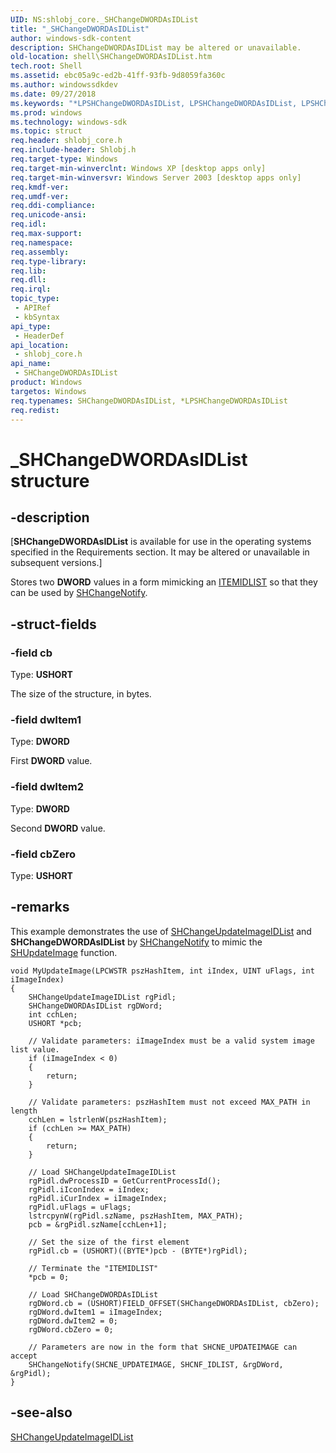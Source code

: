 ```yaml
---
UID: NS:shlobj_core._SHChangeDWORDAsIDList
title: "_SHChangeDWORDAsIDList"
author: windows-sdk-content
description: SHChangeDWORDAsIDList may be altered or unavailable.
old-location: shell\SHChangeDWORDAsIDList.htm
tech.root: Shell
ms.assetid: ebc05a9c-ed2b-41ff-93fb-9d8059fa360c
ms.author: windowssdkdev
ms.date: 09/27/2018
ms.keywords: "*LPSHChangeDWORDAsIDList, LPSHChangeDWORDAsIDList, LPSHChangeDWORDAsIDList structure pointer [Windows Shell], SHChangeDWORDAsIDList, SHChangeDWORDAsIDList structure [Windows Shell], _SHChangeDWORDAsIDList, _shell_SHChangeDWORDAsIDList, shell.SHChangeDWORDAsIDList, shlobj_core/LPSHChangeDWORDAsIDList, shlobj_core/SHChangeDWORDAsIDList"
ms.prod: windows
ms.technology: windows-sdk
ms.topic: struct
req.header: shlobj_core.h
req.include-header: Shlobj.h
req.target-type: Windows
req.target-min-winverclnt: Windows XP [desktop apps only]
req.target-min-winversvr: Windows Server 2003 [desktop apps only]
req.kmdf-ver: 
req.umdf-ver: 
req.ddi-compliance: 
req.unicode-ansi: 
req.idl: 
req.max-support: 
req.namespace: 
req.assembly: 
req.type-library: 
req.lib: 
req.dll: 
req.irql: 
topic_type:
 - APIRef
 - kbSyntax
api_type:
 - HeaderDef
api_location:
 - shlobj_core.h
api_name:
 - SHChangeDWORDAsIDList
product: Windows
targetos: Windows
req.typenames: SHChangeDWORDAsIDList, *LPSHChangeDWORDAsIDList
req.redist: 
---
```


# _SHChangeDWORDAsIDList structure


## -description


<p class="CCE_Message">[<b>SHChangeDWORDAsIDList</b> is available for use in the operating systems specified in the Requirements section. It may be altered or unavailable in subsequent versions.]

Stores two <b>DWORD</b> values in a form mimicking an <a href="https://msdn.microsoft.com/60daf071-4e93-4e1c-bc38-894f706db04f">ITEMIDLIST</a> so that they can be used by <a href="https://msdn.microsoft.com/a9222ce9-0d06-4fd0-af3a-fd0e979713ce">SHChangeNotify</a>.


## -struct-fields




### -field cb

Type: <b>USHORT</b>

The size of the structure, in bytes.


### -field dwItem1

Type: <b>DWORD</b>

First <b>DWORD</b> value.


### -field dwItem2

Type: <b>DWORD</b>

Second <b>DWORD</b> value.


### -field cbZero

Type: <b>USHORT</b>


## -remarks



This example demonstrates the use of <a href="https://msdn.microsoft.com/0aa99a6b-39c2-41f3-bd9d-30b86aa4da2f">SHChangeUpdateImageIDList</a> and <b>SHChangeDWORDAsIDList</b> by <a href="https://msdn.microsoft.com/a9222ce9-0d06-4fd0-af3a-fd0e979713ce">SHChangeNotify</a> to mimic the <a href="https://msdn.microsoft.com/9df5860e-db65-4e43-aaf9-c1e0e33fc569">SHUpdateImage</a> function.

                


```
void MyUpdateImage(LPCWSTR pszHashItem, int iIndex, UINT uFlags, int iImageIndex)
{
    SHChangeUpdateImageIDList rgPidl;
    SHChangeDWORDAsIDList rgDWord;
    int cchLen;
    USHORT *pcb;

    // Validate parameters: iImageIndex must be a valid system image list value.
    if (iImageIndex < 0)
    {
        return;
    }

    // Validate parameters: pszHashItem must not exceed MAX_PATH in length
    cchLen = lstrlenW(pszHashItem);
    if (cchLen >= MAX_PATH)
    {
        return;
    }

    // Load SHChangeUpdateImageIDList
    rgPidl.dwProcessID = GetCurrentProcessId();
    rgPidl.iIconIndex = iIndex;
    rgPidl.iCurIndex = iImageIndex;
    rgPidl.uFlags = uFlags;
    lstrcpynW(rgPidl.szName, pszHashItem, MAX_PATH);
    pcb = &rgPidl.szName[cchLen+1];
    
    // Set the size of the first element
    rgPidl.cb = (USHORT)((BYTE*)pcb - (BYTE*)rgPidl); 
    
    // Terminate the "ITEMIDLIST"
    *pcb = 0; 

    // Load SHChangeDWORDAsIDList
    rgDWord.cb = (USHORT)FIELD_OFFSET(SHChangeDWORDAsIDList, cbZero);
    rgDWord.dwItem1 = iImageIndex;
    rgDWord.dwItem2 = 0;
    rgDWord.cbZero = 0;

    // Parameters are now in the form that SHCNE_UPDATEIMAGE can accept
    SHChangeNotify(SHCNE_UPDATEIMAGE, SHCNF_IDLIST, &rgDWord, &rgPidl);
}
```





## -see-also




<a href="https://msdn.microsoft.com/0aa99a6b-39c2-41f3-bd9d-30b86aa4da2f">SHChangeUpdateImageIDList</a>
 

 

